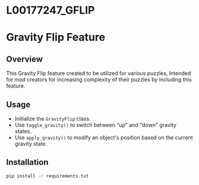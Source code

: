 # L00177247_GFLIP
# Gravity Flip Feature

## Overview
This Gravity Flip feature created to be utilized for various puzzles, Intended for mod creators for
increasing complexity of their puzzles by including this feature.

## Usage
- Initialize the `GravityFlip` class.
- Use `toggle_gravity()` to switch between "up" and "down" gravity states.
- Use `apply_gravity()` to modify an object's position based on the current gravity state.

## Installation
```bash
pip install -r requirements.txt

